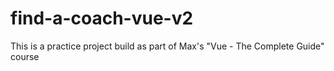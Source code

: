 # find-a-coach-vue-v2
This is a practice project build as part of Max's "Vue - The Complete Guide" course 
